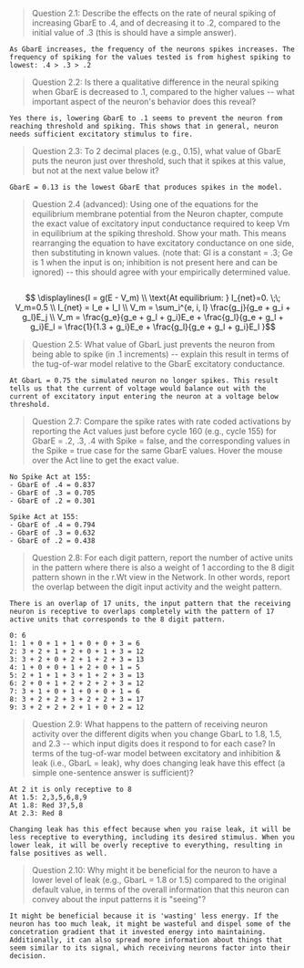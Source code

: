 


> Question 2.1: Describe the effects on the rate of neural spiking of increasing GbarE to .4, and of decreasing it to .2, compared to the initial value of .3 (this is should have a simple answer).
```
As GbarE increases, the frequency of the neurons spikes increases. The frequency of spiking for the values tested is from highest spiking to lowest: .4 > .3 > .2
```

> Question 2.2: Is there a qualitative difference in the neural spiking when GbarE is decreased to .1, compared to the higher values -- what important aspect of the neuron's behavior does this reveal?
```
Yes there is, lowering GbarE to .1 seems to prevent the neuron from reaching threshold and spiking. This shows that in general, neuron needs sufficient excitatory stimulus to fire.
```

> Question 2.3: To 2 decimal places (e.g., 0.15), what value of GbarE puts the neuron just over threshold, such that it spikes at this value, but not at the next value below it?
```
GbarE = 0.13 is the lowest GbarE that produces spikes in the model.
```

> Question 2.4 (advanced): Using one of the equations for the equilibrium membrane potential from the Neuron chapter, compute the exact value of excitatory input conductance required to keep Vm in equilibrium at the spiking threshold. Show your math. This means rearranging the equation to have excitatory conductance on one side, then substituting in known values. (note that: Gl is a constant = .3; Ge is 1 when the input is on; inhibition is not present here and can be ignored) -- this should agree with your empirically determined value.
```

```
$$
\displaylines{I = g(E - V_m) \\
\text{At equilibrium: } I_{net}=0. \;\; V_m=0.5 \\
I_{net} = I_e + I_l \\
V_m = \sum_i^{e, i, l} \frac{g_j}{g_e + g_i + g_l}E_j \\
V_m = \frac{g_e}{g_e + g_l + g_i}E_e + \frac{g_l}{g_e + g_l + g_i}E_l = \frac{1}{1.3 + g_i}E_e + \frac{g_l}{g_e + g_l + g_i}E_l
}$$


> Question 2.5: What value of GbarL just prevents the neuron from being able to spike (in .1 increments) -- explain this result in terms of the tug-of-war model relative to the GbarE excitatory conductance.
```
At GbarL = 0.75 the simulated neuron no longer spikes. This result tells us that the current of voltage would balance out with the current of excitatory input entering the neuron at a voltage below threshold.
```

> Question 2.7: Compare the spike rates with rate coded activations by reporting the Act values just before cycle 160 (e.g., cycle 155) for GbarE = .2, .3, .4 with Spike = false, and the corresponding values in the Spike = true case for the same GbarE values. Hover the mouse over the Act line to get the exact value.
```
No Spike Act at 155:
- GbarE of .4 = 0.837 
- GbarE of .3 = 0.705
- GbarE of .2 = 0.301

Spike Act at 155: 
- GbarE of .4 = 0.794 
- GbarE of .3 = 0.632
- GbarE of .2 = 0.438
```

> Question 2.8: For each digit pattern, report the number of active units in the pattern where there is also a weight of 1 according to the 8 digit pattern shown in the r.Wt view in the Network. In other words, report the overlap between the digit input activity and the weight pattern.
```
There is an overlap of 17 units, the input pattern that the receiving neuron is receptive to overlaps completely with the pattern of 17 active units that corresponds to the 8 digit pattern.

0: 6 
1: 1 + 0 + 1 + 1 + 0 + 0 + 3 = 6 
2: 3 + 2 + 1 + 2 + 0 + 1 + 3 = 12
3: 3 + 2 + 0 + 2 + 1 + 2 + 3 = 13
4: 1 + 0 + 0 + 1 + 2 + 0 + 1 = 5
5: 2 + 1 + 1 + 3 + 1 + 2 + 3 = 13 
6: 2 + 0 + 1 + 2 + 2 + 2 + 3 = 12
7: 3 + 1 + 0 + 1 + 0 + 0 + 1 = 6
8: 3 + 2 + 2 + 3 + 2 + 2 + 3 = 17
9: 3 + 2 + 2 + 2 + 1 + 0 + 2 = 12
```

> Question 2.9: What happens to the pattern of receiving neuron activity over the different digits when you change GbarL to 1.8, 1.5, and 2.3 -- which input digits does it respond to for each case? In terms of the tug-of-war model between excitatory and inhibition & leak (i.e., GbarL = leak), why does changing leak have this effect (a simple one-sentence answer is sufficient)?
```
At 2 it is only receptive to 8
At 1.5: 2,3,5,6,8,9
At 1.8: Red 3?,5,8
At 2.3: Red 8

Changing leak has this effect because when you raise leak, it will be less receptive to everything, including its desired stimulus. When you lower leak, it will be overly receptive to everything, resulting in false positives as well. 
```

> Question 2.10: Why might it be beneficial for the neuron to have a lower level of leak (e.g., GbarL = 1.8 or 1.5) compared to the original default value, in terms of the overall information that this neuron can convey about the input patterns it is "seeing"?
```
It might be beneficial because it is 'wasting' less energy. If the neuron has too much leak, it might be wasteful and dispel some of the concetration gradient that it invested energy into maintaining. Additionally, it can also spread more information about things that seem similar to its signal, which receiving neurons factor into their decision. 
```